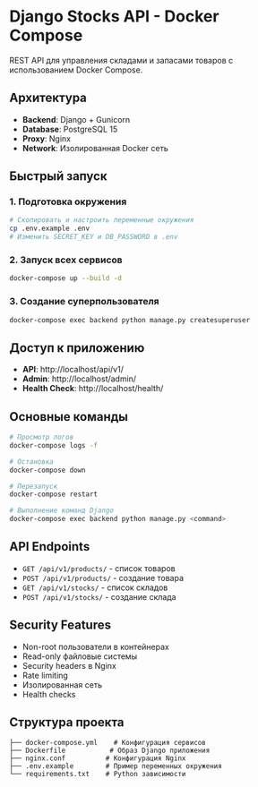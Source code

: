 # Django Stocks API - Docker Compose

REST API для управления складами и запасами товаров с использованием Docker Compose.

## Архитектура

- **Backend**: Django + Gunicorn
- **Database**: PostgreSQL 15
- **Proxy**: Nginx
- **Network**: Изолированная Docker сеть

## Быстрый запуск

### 1. Подготовка окружения
```bash
# Скопировать и настроить переменные окружения
cp .env.example .env
# Изменить SECRET_KEY и DB_PASSWORD в .env
```

### 2. Запуск всех сервисов
```bash
docker-compose up --build -d
```

### 3. Создание суперпользователя
```bash
docker-compose exec backend python manage.py createsuperuser
```

## Доступ к приложению

- **API**: http://localhost/api/v1/
- **Admin**: http://localhost/admin/
- **Health Check**: http://localhost/health/

## Основные команды

```bash
# Просмотр логов
docker-compose logs -f

# Остановка
docker-compose down

# Перезапуск
docker-compose restart

# Выполнение команд Django
docker-compose exec backend python manage.py <command>
```

## API Endpoints

- `GET /api/v1/products/` - список товаров
- `POST /api/v1/products/` - создание товара
- `GET /api/v1/stocks/` - список складов
- `POST /api/v1/stocks/` - создание склада

## Security Features

- Non-root пользователи в контейнерах
- Read-only файловые системы
- Security headers в Nginx
- Rate limiting
- Изолированная сеть
- Health checks

## Структура проекта

```
├── docker-compose.yml    # Конфигурация сервисов
├── Dockerfile           # Образ Django приложения
├── nginx.conf          # Конфигурация Nginx
├── .env.example        # Пример переменных окружения
└── requirements.txt    # Python зависимости
```
